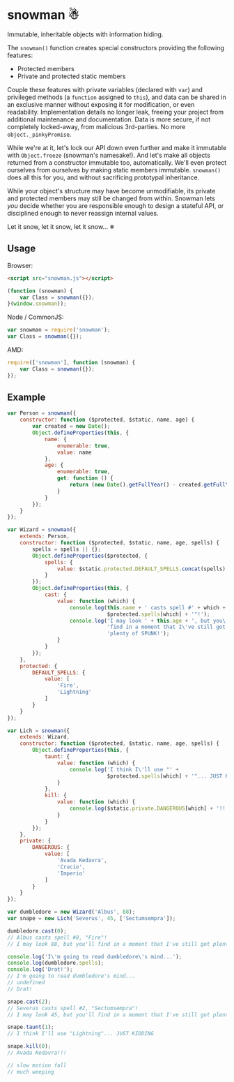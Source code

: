 # snowman ☃

Immutable, inheritable objects with information hiding.

The `snowman()` function creates special constructors providing the following
features:

- Protected members
- Private and protected static members

Couple these features with private variables (declared with `var`) and
privileged methods (a `function` assigned to `this`), and data can be shared in
an exclusive manner without exposing it for modification, or even
readability. Implementation details no longer leak, freeing your project from
additional maintenance and documentation. Data is more secure, if not
completely locked-away, from malicious 3rd-parties. No more
`object._pinkyPromise`.

While we're at it, let's lock our API down even further and make it immutable
with `Object.freeze` (snowman's namesake!). And let's make all objects returned
from a constructor immutable too, automatically. We'll even protect ourselves
from ourselves by making static members immutable. `snowman()` does all this
for you, and without sacrificing prototypal inheritance.

While your object's structure may have become unmodifiable, its private and
protected members may still be changed from within. Snowman lets *you* decide
whether you are responsible enough to design a stateful API, or disciplined
enough to never reassign internal values.

Let it snow, let it snow, let it snow... ❄

## Usage

Browser:

```html
<script src="snowman.js"></script>
```

```js
(function (snowman) {
    var Class = snowman({});
}(window.snowman));
```

Node / CommonJS:

```js
var snowman = require('snowman');
var Class = snowman({});
```

AMD:

```js
require(['snowman'], function (snowman) {
    var Class = snowman({});
});
```

## Example

```js
var Person = snowman({
    constructor: function ($protected, $static, name, age) {
        var created = new Date();
        Object.defineProperties(this, {
            name: {
                enumerable: true,
                value: name
            },
            age: {
                enumerable: true,
                get: function () {
                    return (new Date().getFullYear() - created.getFullYear()) + age;
                }
            }
        });
    }
});

var Wizard = snowman({
    extends: Person,
    constructor: function ($protected, $static, name, age, spells) {
        spells = spells || {};
        Object.defineProperties($protected, {
            spells: {
                value: $static.protected.DEFAULT_SPELLS.concat(spells)
            }
        });
        Object.defineProperties(this, {
            cast: {
                value: function (which) {
                    console.log(this.name + ' casts spell #' + which + ', "' +
                                $protected.spells[which] + '"!');
                    console.log('I may look ' + this.age + ', but you\'ll ' +
                                'find in a moment that I\'ve still got ' +
                                'plenty of SPUNK!');
                }
            }
        });
    },
    protected: {
        DEFAULT_SPELLS: {
            value: [
                'Fire',
                'Lightning'
            ]
        }
    }
});

var Lich = snowman({
    extends: Wizard,
    constructor: function ($protected, $static, name, age, spells) {
        Object.defineProperties(this, {
            taunt: {
                value: function (which) {
                    console.log('I think I\'ll use "' +
                                $protected.spells[which] + '"... JUST KIDDING');
                }
            },
            kill: {
                value: function (which) {
                    console.log($static.private.DANGEROUS[which] + '!!!');
                }
            }
        });
    },
    private: {
        DANGEROUS: {
            value: [
                'Avada Kedavra',
                'Crucio',
                'Imperio'
            ]
        }
    }
});

var dumbledore = new Wizard('Albus', 88);
var snape = new Lich('Severus', 45, ['Sectumsempra']);

dumbledore.cast(0);
// Albus casts spell #0, "Fire"!
// I may look 88, but you'll find in a moment that I've still got plenty of SPUNK!

console.log('I\'m going to read dumbledore\'s mind...');
console.log(dumbledore.spells);
console.log('Drat!');
// I'm going to read dumbledore's mind...
// undefined
// Drat!

snape.cast(2);
// Severus casts spell #2, "Sectumsempra"!
// I may look 45, but you'll find in a moment that I've still got plenty of SPUNK!

snape.taunt(1);
// I think I'll use "Lightning"... JUST KIDDING

snape.kill(0);
// Avada Kedavra!!!

// slow motion fall
// much weeping
```
